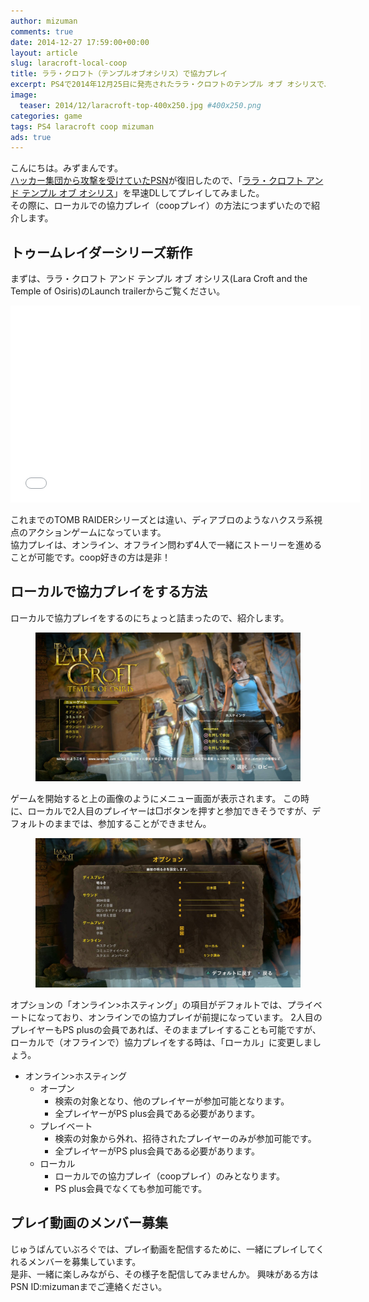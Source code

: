 ```yaml
---
author: mizuman
comments: true
date: 2014-12-27 17:59:00+00:00
layout: article
slug: laracroft-local-coop
title: ララ・クロフト（テンプルオブオシリス）で協力プレイ
excerpt: PS4で2014年12月25日に発売されたララ・クロフトのテンプル オブ オシリスで、ローカルで協力プレイをする方法を紹介します。 
image:
  teaser: 2014/12/laracroft-top-400x250.jpg #400x250.png
categories: game
tags: PS4 laracroft coop mizuman
ads: true
---
```


こんにちは。みずまんです。  
[ハッカー集団から攻撃を受けていたPSN](http://www.itmedia.co.jp/news/articles/1412/26/news055.html)が復旧したので、「[ララ・クロフト アンド テンプル オブ オシリス](http://www.jp.square-enix.com/lctoo/)」を早速DLしてプレイしてみました。  
その際に、ローカルでの協力プレイ（coopプレイ）の方法につまずいたので紹介します。

<!--more-->

## トゥームレイダーシリーズ新作

まずは、ララ・クロフト アンド テンプル オブ オシリス(Lara Croft and the Temple of Osiris)のLaunch trailerからご覧ください。

<iframe width="560" height="315" src="//www.youtube.com/embed/a4iiWCaI32g" frameborder="0" allowfullscreen></iframe>

これまでのTOMB RAIDERシリーズとは違い、ディアブロのようなハクスラ系視点のアクションゲームになっています。  
協力プレイは、オンライン、オフライン問わず4人で一緒にストーリーを進めることが可能です。coop好きの方は是非！

## ローカルで協力プレイをする方法

ローカルで協力プレイをするのにちょっと詰まったので、紹介します。

<figure>
	<img src="/images/2014/12/laracroft-menu.jpg">
</figure>
ゲームを開始すると上の画像のようにメニュー画面が表示されます。
この時に、ローカルで2人目のプレイヤーは□ボタンを押すと参加できそうですが、デフォルトのままでは、参加することができません。  

<figure>
	<img src="/images/2014/12/laracroft-config.jpg">
</figure>
オプションの「オンライン>ホスティング」の項目がデフォルトでは、プライベートになっており、オンラインでの協力プレイが前提になっています。  
2人目のプレイヤーもPS plusの会員であれば、そのままプレイすることも可能ですが、ローカルで（オフラインで）協力プレイをする時は、「ローカル」に変更しましょう。  

* オンライン>ホスティング
  * オープン
    * 検索の対象となり、他のプレイヤーが参加可能となります。  
    * 全プレイヤーがPS plus会員である必要があります。
  * プレイベート
    * 検索の対象から外れ、招待されたプレイヤーのみが参加可能です。  
    * 全プレイヤーがPS plus会員である必要があります。
  * ローカル
    * ローカルでの協力プレイ（coopプレイ）のみとなります。
    * PS plus会員でなくても参加可能です。

## プレイ動画のメンバー募集

じゅうばんていぶろぐでは、プレイ動画を配信するために、一緒にプレイしてくれるメンバーを募集しています。  
是非、一緒に楽しみながら、その様子を配信してみませんか。
興味がある方はPSN ID:mizumanまでご連絡ください。
